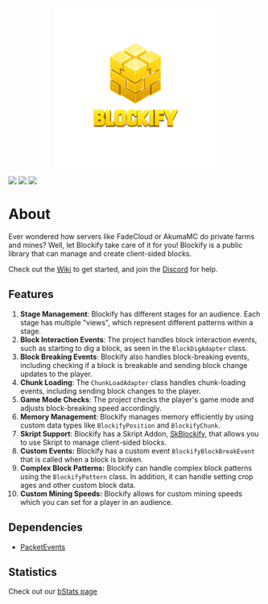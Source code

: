 <div align="center">
    <img src="blockify.png" width="320" height="320">
</div>

[![](https://img.shields.io/github/license/kooperlol/blockify.svg)](https://github.com/Kooperlol/Blockify/blob/master/LICENSE.md) [![](https://jitpack.io/v/Kooperlol/Blockify.svg)](https://jitpack.io/#Kooperlol/Blockify) [![](https://img.shields.io/badge/Discord-7289DA?style=for-the-badge&logo=discord&logoColor=white)](https://discord.gg/HeH2CuFCjz)

# About
Ever wondered how servers like FadeCloud or AkumaMC do private farms and mines?
Well, let Blockify take care of it for you! Blockify is a public library that can manage and create client-sided blocks.

Check out the [Wiki](https://github.com/Kooperlol/Blockify/wiki) to get started, and join the [Discord](https://discord.gg/BKrSKqaAZp) for help.

## Features
1. **Stage Management**: Blockify has different stages for an audience. Each stage has multiple "views", which represent different patterns within a stage.
2. **Block Interaction Events**: The project handles block interaction events, such as starting to dig a block, as seen in the `BlockDigAdapter` class.
3. **Block Breaking Events**: Blockify also handles block-breaking events, including checking if a block is breakable and sending block change updates to the player.
4. **Chunk Loading**: The `ChunkLoadAdapter` class handles chunk-loading events, including sending block changes to the player.
5. **Game Mode Checks**: The project checks the player's game mode and adjusts block-breaking speed accordingly.
6. **Memory Management**: Blockify manages memory efficiently by using custom data types like `BlockifyPosition` and `BlockifyChunk`.
7. **Skript Support**: Blockify has a Skript Addon, [SkBlockify](https://github.com/Kooperlol/SkBlockify), that allows you to use Skript to manage client-sided blocks.
8. **Custom Events:** Blockify has a custom event `BlockifyBlockBreakEvent` that is called when a block is broken. 
9. **Complex Block Patterns:** Blockify can handle complex block patterns using the `BlockifyPattern` class. In addition, it can handle setting crop ages and other custom block data.
10. **Custom Mining Speeds:** Blockify allows for custom mining speeds which you can set for a player in an audience.

## Dependencies
- [PacketEvents](https://github.com/retrooper/packetevents)

## Statistics
Check out our [bStats page](https://bstats.org/plugin/bukkit/Blockify/21782)
